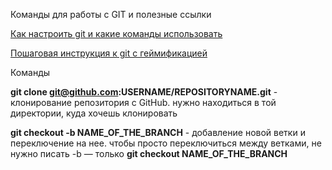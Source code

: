 Команды для работы с GIT и полезные ссылки

<a href="https://htmlacademy.ru/blog/86-useful-commands-for-working-with-git">Как настроить git и какие команды использовать</a>

<a href="https://try.github.io/levels/1/challenges/1">Пошаговая инструкция к git с геймификацией</a>

Команды

<strong>git clone git@github.com:USERNAME/REPOSITORYNAME.git</strong> - клонирование репозитория с GitHub. нужно находиться в той директории, куда хочешь клонировать

<strong>git checkout -b NAME_OF_THE_BRANCH</strong> - добавление новой ветки и переключение на нее. чтобы просто переключиться между ветками, не нужно писать -b — только <strong>git checkout NAME_OF_THE_BRANCH</strong>